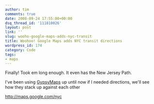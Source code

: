 ```yaml
---
author: tim
comments: true
date: 2008-09-24 17:55:00+00:00
dsq_thread_id: '111810026'
layout: post
link: ''
slug: wooho-google-maps-adds-nyc-transit
title: Woohoo! Google Maps adds NYC transit directions
wordpress_id: 174
category: Code
tags:
- maps
---
```


Finally! Took em long enough. It even has the New Jersey Path.  
  
I've been using [GypsyMaps](http://www.gypsymaps.com/) up until now if I
needed directions, we'll see how they stack up against each other  
  
<http://maps.google.com/nyc>